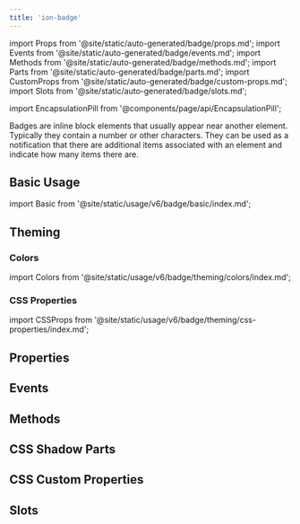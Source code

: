 ```yaml
---
title: 'ion-badge'
---
```


import Props from '@site/static/auto-generated/badge/props.md';
import Events from '@site/static/auto-generated/badge/events.md';
import Methods from '@site/static/auto-generated/badge/methods.md';
import Parts from '@site/static/auto-generated/badge/parts.md';
import CustomProps from '@site/static/auto-generated/badge/custom-props.md';
import Slots from '@site/static/auto-generated/badge/slots.md';

<head>
  <title>Badges | ion-badge: iOS & Android App Notification Badge Icons</title>
  <meta
    name="description"
    content="Badges are inline block elements that appear near other elements on iOS & Android apps—use ion-badges as notifications that indicate how many items there are."
  />
</head>

import EncapsulationPill from '@components/page/api/EncapsulationPill';

<EncapsulationPill type="shadow" />

Badges are inline block elements that usually appear near another element. Typically they contain a number or other characters. They can be used as a notification that there are additional items associated with an element and indicate how many items there are.

## Basic Usage

import Basic from '@site/static/usage/v6/badge/basic/index.md';

<Basic />

## Theming

### Colors

import Colors from '@site/static/usage/v6/badge/theming/colors/index.md';

<Colors />

### CSS Properties

import CSSProps from '@site/static/usage/v6/badge/theming/css-properties/index.md';

<CSSProps />

## Properties

<Props />

## Events

<Events />

## Methods

<Methods />

## CSS Shadow Parts

<Parts />

## CSS Custom Properties

<CustomProps />

## Slots

<Slots />
